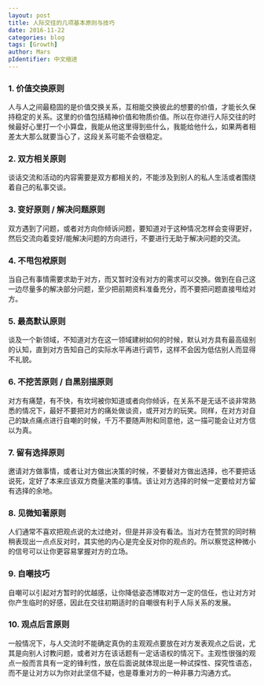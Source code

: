 ```yaml
---
layout: post
title: 人际交往的几项基本原则与技巧
date: 2016-11-22
categories: blog
tags: [Growth]
author: Mars
pIdentifier: 中文缩进
---
```

### 1. 价值交换原则  
人与人之间最稳固的是价值交换关系，互相能交换彼此的想要的价值，才能长久保持稳定的关系。这里的价值包括精神价值和物质价值。所以在你进行人际交往的时候最好心里打一个小算盘，我能从他这里得到些什么，我能给他什么，如果两者相差太大那么就要当心了，这段关系可能不会很稳定。    
### 2. 双方相关原则  
谈话交流和活动的内容需要是双方都相关的，不能涉及到别人的私人生活或者围绕着自己的私事交谈。    
### 3. 变好原则 / 解决问题原则  
双方遇到了问题，或者对方向你倾诉问题，要知道对于这种情况怎样会变得更好，然后交流向着变好/能解决问题的方向进行，不要进行无助于解决问题的交流。    
### 4. 不甩包袱原则  
当自己有事情需要求助于对方，而又暂时没有对方的需求可以交换。做到在自己这一边尽量多的解决部分问题，至少把前期资料准备充分，而不要把问题直接甩给对方。    
### 5. 最高默认原则  
谈及一个新领域，不知道对方在这一领域建树如何的时候，默认对方具有最高级别的认知，直到对方告知自己的实际水平再进行调节，这样不会因为低估别人而显得不礼貌。    
### 6. 不挖苦原则 / 自黑别描原则  
对方有痛楚，有不快，有坎坷被你知道或者向你倾诉，在关系不是无话不谈非常熟悉的情况下，最好不要把对方的痛处做谈资，或开对方的玩笑。同样，在对方对自己的缺点痛点进行自嘲的时候，千万不要随声附和同意他，这一描可能会让对方信以为真。    
### 7. 留有选择原则  
邀请对方做事情，或者让对方做出决策的时候，不要替对方做出选择，也不要把话说死，定好了本来应该双方商量决策的事情。该让对方选择的时候一定要给对方留有选择的余地。    
### 8. 见微知著原则  
人们通常不喜欢把观点说的太过绝对，但是并非没有看法。当对方在赞赏的同时稍稍表现出一点点反对时，其实他的内心是完全反对你的观点的。所以察觉这种微小的信号可以让你更容易掌握对方的立场。
### 9. 自嘲技巧  
自嘲可以引起对方暂时的优越感，让你降低姿态博取对方一定的信任，也让对方对你产生临时的好感，因此在交往初期适时的自嘲很有利于人际关系的发展。    
### 10. 观点后言原则  
一般情况下，与人交流时不能确定真伪的主观观点要放在对方发表观点之后说，尤其是向别人讨教问题，或者对方在该话题有一定话语权的情况下。主观性很强的观点一般而言具有一定的锋利性，放在后面说就体现出是一种试探性、探究性语态，而不是让对方以为你对此坚信不疑，也是尊重对方的一种非暴力沟通方式。
